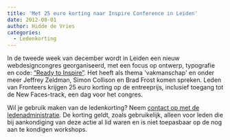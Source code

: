 ```yaml
---
title: 'Met 25 euro korting naar Inspire Conference in Leiden'
date: 2012-08-01
author: Hidde de Vries
categories:
  - Ledenkorting
---
```


In de tweede week van december wordt in Leiden een nieuw webdesigncongres georganiseerd, met een focus op ontwerp, typografie en code: [“Ready to Inspire”](http://inspireconf.com). Het heeft als thema 'vakmanschap' en onder meer Jeffrey Zeldman, Simon Collison en Brad Frost komen spreken. Leden van Fronteers krijgen 25 euro korting op de entreeprijs, inclusief toegang tot de New Faces-track, een dag voor het congres.

Wil je gebruik maken van de ledenkorting? Neem [contact op met de ledenadministratie](/contact). De korting geldt, zoals gebruikelijk, alleen voor leden die bij aankondiging van deze actie al lid waren en is niet toepasbaar op de nog aan te kondigen workshops.
